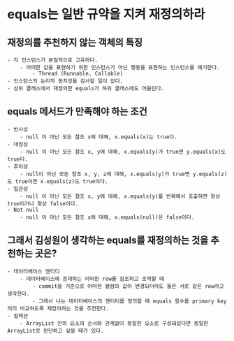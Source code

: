 # equals는 일반 규약을 지켜 재정의하라

## 재정의를 추천하지 않는 객체의 특징
    - 각 인스턴스가 본질적으로 고유하다.
        - 어떠한 값을 표현하기 위한 인스턴스가 아닌 행동을 표현하는 인스턴스를 얘기한다.
            - Thread (Runnable, Callable)
    - 인스턴스의 논리적 동치성을 검사할 일이 없다.
    - 상위 클래스에서 재정의한 equals가 하위 클래스에도 어울린다.

## equals 메서드가 만족해야 하는 조건
    - 반사성
        - null 이 아닌 모든 참조 x에 대해, x.equals(x)는 true다.
    - 대칭성
        - null 이 아닌 모든 참조 x, y에 대해, x.equals(y)가 true면 y.equals(x)도 true다.
    - 추이성
        - null이 아닌 모든 참조 x, y, z에 대해, x.equals(y)가 true면 y.equals(z)도 true이면 x.equals(z)도 true이다.
    - 일관성
        - null 이 아닌 모든 참조 x, y에 대해, x.equals(y)를 반복해서 호출하면 항상 true이거나 항상 false이다.
    - Not null
        - null 이 아닌 모든 참조 x에 대해, x.equals(null)은 false이다.

## 그래서 김성원이 생각하는 equals를 재정의하는 것을 추천하는 곳은?
    - 데이터베이스 엔티디
        - 데이터베이스에 존재하는 어떠한 row를 참조하고 조작할 때
            - commit을 기준으로 어떠한 컬럼의 값이 변경되더라도 둘은 서로 같은 row라고 생각한다.
            - 그래서 나는 데이터베이스의 엔티티를 정의할 때 equals 함수를 primary key 끼리 비교하도록 재정의하는 것을 추천한다.
    - 컬렉션 
        - ArrayList 안의 요소의 순서와 관계없이 동일한 요소로 구성돼있다면 동일한 ArrayList로 판단하고 싶을 때가 있다.